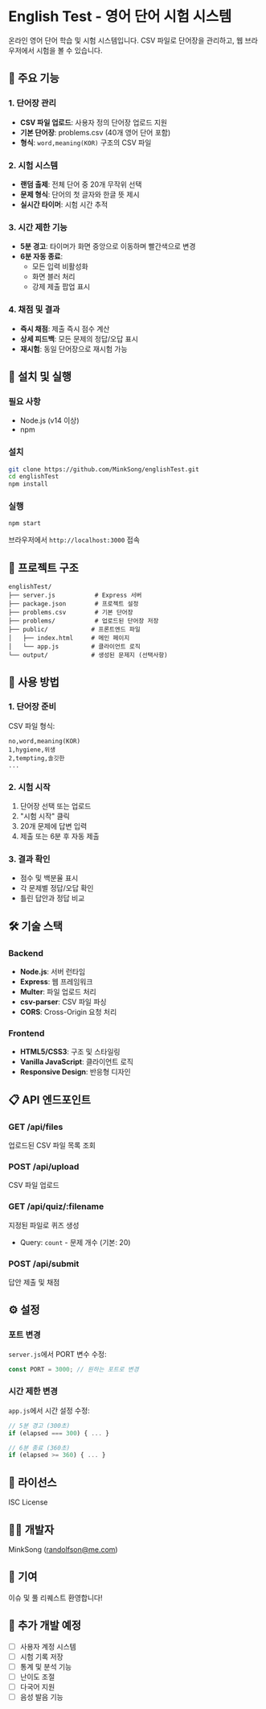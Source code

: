 # English Test - 영어 단어 시험 시스템

온라인 영어 단어 학습 및 시험 시스템입니다. CSV 파일로 단어장을 관리하고, 웹 브라우저에서 시험을 볼 수 있습니다.

## 🌟 주요 기능

### 1. 단어장 관리
- **CSV 파일 업로드**: 사용자 정의 단어장 업로드 지원
- **기본 단어장**: problems.csv (40개 영어 단어 포함)
- **형식**: `word,meaning(KOR)` 구조의 CSV 파일

### 2. 시험 시스템
- **랜덤 출제**: 전체 단어 중 20개 무작위 선택
- **문제 형식**: 단어의 첫 글자와 한글 뜻 제시
- **실시간 타이머**: 시험 시간 추적

### 3. 시간 제한 기능
- **5분 경고**: 타이머가 화면 중앙으로 이동하며 빨간색으로 변경
- **6분 자동 종료**: 
  - 모든 입력 비활성화
  - 화면 블러 처리
  - 강제 제출 팝업 표시

### 4. 채점 및 결과
- **즉시 채점**: 제출 즉시 점수 계산
- **상세 피드백**: 모든 문제의 정답/오답 표시
- **재시험**: 동일 단어장으로 재시험 가능

## 🚀 설치 및 실행

### 필요 사항
- Node.js (v14 이상)
- npm

### 설치
```bash
git clone https://github.com/MinkSong/englishTest.git
cd englishTest
npm install
```

### 실행
```bash
npm start
```

브라우저에서 `http://localhost:3000` 접속

## 📁 프로젝트 구조

```
englishTest/
├── server.js           # Express 서버
├── package.json        # 프로젝트 설정
├── problems.csv        # 기본 단어장
├── problems/           # 업로드된 단어장 저장
├── public/            # 프론트엔드 파일
│   ├── index.html     # 메인 페이지
│   └── app.js         # 클라이언트 로직
└── output/            # 생성된 문제지 (선택사항)
```

## 🎯 사용 방법

### 1. 단어장 준비
CSV 파일 형식:
```csv
no,word,meaning(KOR)
1,hygiene,위생
2,tempting,솔깃한
...
```

### 2. 시험 시작
1. 단어장 선택 또는 업로드
2. "시험 시작" 클릭
3. 20개 문제에 답변 입력
4. 제출 또는 6분 후 자동 제출

### 3. 결과 확인
- 점수 및 백분율 표시
- 각 문제별 정답/오답 확인
- 틀린 답안과 정답 비교

## 🛠️ 기술 스택

### Backend
- **Node.js**: 서버 런타임
- **Express**: 웹 프레임워크
- **Multer**: 파일 업로드 처리
- **csv-parser**: CSV 파일 파싱
- **CORS**: Cross-Origin 요청 처리

### Frontend
- **HTML5/CSS3**: 구조 및 스타일링
- **Vanilla JavaScript**: 클라이언트 로직
- **Responsive Design**: 반응형 디자인

## 📋 API 엔드포인트

### GET /api/files
업로드된 CSV 파일 목록 조회

### POST /api/upload
CSV 파일 업로드

### GET /api/quiz/:filename
지정된 파일로 퀴즈 생성
- Query: `count` - 문제 개수 (기본: 20)

### POST /api/submit
답안 제출 및 채점

## ⚙️ 설정

### 포트 변경
`server.js`에서 PORT 변수 수정:
```javascript
const PORT = 3000; // 원하는 포트로 변경
```

### 시간 제한 변경
`app.js`에서 시간 설정 수정:
```javascript
// 5분 경고 (300초)
if (elapsed === 300) { ... }

// 6분 종료 (360초)
if (elapsed >= 360) { ... }
```

## 📝 라이선스

ISC License

## 👨‍💻 개발자

MinkSong (randolfson@me.com)

## 🤝 기여

이슈 및 풀 리퀘스트 환영합니다!

## 📌 추가 개발 예정

- [ ] 사용자 계정 시스템
- [ ] 시험 기록 저장
- [ ] 통계 및 분석 기능
- [ ] 난이도 조절
- [ ] 다국어 지원
- [ ] 음성 발음 기능